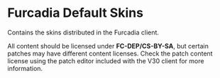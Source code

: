 Furcadia Default Skins
======================

Contains the skins distributed in the Furcadia client.

All content should be licensed under **FC-DEP/CS-BY-SA**, but certain patches may have different content licenses. Check the patch content license using the patch editor included with the V30 client for more information.
